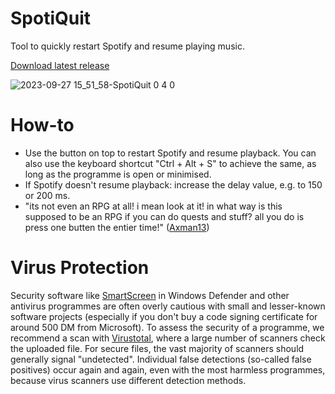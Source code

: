 # SpotiQuit
Tool to quickly restart Spotify and resume playing music. 

[Download latest release](https://github.com/Alsweider/SpotiQuit/releases/latest)

![2023-09-27 15_51_58-SpotiQuit 0 4 0](https://github.com/Alsweider/SpotiQuit/assets/30653982/eb7af21b-de44-47e4-ae4c-61ff26097c49)



# How-to

- Use the button on top to restart Spotify and resume playback. You can also use the keyboard shortcut "Ctrl + Alt + S" to achieve the same, as long as the programme is open or minimised.
- If Spotify doesn't resume playback: increase the delay value, e.g. to 150 or 200 ms.
- "its not even an RPG at all! i mean look at it! in what way is this supposed to be an RPG if you can do quests and stuff? all you do is press one butten the entier time!" ([Axman13](https://youtu.be/4Z2Z23SAFVA))

# Virus Protection

Security software like [SmartScreen](https://www.pcworld.com/article/406832/how-to-get-past-windows-defender-smartscreen-in-windows-10.html) in Windows Defender and other antivirus programmes are often overly cautious with small and lesser-known software projects (especially if you don't buy a code signing certificate for around 500 DM from Microsoft). To assess the security of a programme, we recommend a scan with [Virustotal](https://www.virustotal.com), where a large number of scanners check the uploaded file. For secure files, the vast majority of scanners should generally signal "undetected". Individual false detections (so-called false positives) occur again and again, even with the most harmless programmes, because virus scanners use different detection methods.
